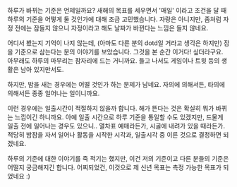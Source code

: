 하루가 바뀌는 기준은 언제일까요? 새해의 목표를 세우면서 '매일' 이라고 조건을 달 때 하루의 기준을 어떻게 둘 것인가에 대해 조금 고민했습니다. 자랑은 아니지만, 좀처럼 자정 전에는 잠들지 않으니 자정이라고 해도 날짜가 바뀐다는 느낌은 들지 않네요.

어디서 봤는지 기억이 나지 않는데, (아마도 다른 분의 dotd일 거라고 생각은 하지만) 잠을 기준으로 삼는다는 분의 이야기를 보았습니다. 그것을 본 순간 이거다! 싶더라구요. 아무래도 하루의 마무리는 잠자리에 드는 거니까요. 들고 나서도 게임이나 트윗 등의 생활은 남아 있지만서도.

하지만, 밤을 새는 경우에는 어떨 것인가 하는 문제가 남네요. 자의에 의해서든, 타의에 의해서든 종종 일어나는 일이니까요.

이런 경우에는 일출시간이 적절하지 않을까 합니다. 해가 뜬다는 것은 확실히 뭐가 바뀌는 느낌이긴 하니까요. 아예 일출 시간으로 하루 기준을 통일할 수도 있겠지만, 드물게 일출 전에 일어나는 경우도 있으니.. 열차표 예매라든가, 시골에 내려가 있을 때라든가. 적당히 밤잠을 자서 일어나 활동을 시작한 시각과, 일출시각 중 이른 것으로 결정하면 되겠네요.

하루의 기준에 대한 이야기를 죽 적기는 했지만, 이건 저의 기준이고 다른 분들의 기준은 어떨지 궁금해지긴 합니다.
어찌되었건, 이것으로 제 신년 목표는 측정 가능한 목표가 되었네요 :)
